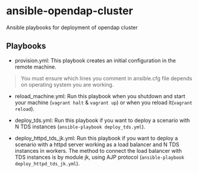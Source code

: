 # ansible-opendap-cluster
Ansible playbooks for deployment of opendap cluster

## Playbooks

- provision.yml: This playbook creates an initial configuration in the remote machine. 
> You must ensure which lines you comment in ansible.cfg file depends on operating system you are working. 

- reload_machine.yml: Run this playbook when you shutdown and start your machine (`vagrant halt` & `vagrant up`) or when you reload it(`vagrant reload`). 

- deploy_tds.yml: Run this playbook if you want to deploy a scenario with N TDS instances (`ansible-playbook deploy_tds.yml`).

- deploy_httpd_tds_jk.yml: Run this playbook if you want to deploy a scenario with a httpd server working as a load balancer and N TDS instances in workers. The method to connect the load balancer with TDS instances is by module jk, using AJP protocol (`ansible-playbook deploy_httpd_tds_jk.yml`).